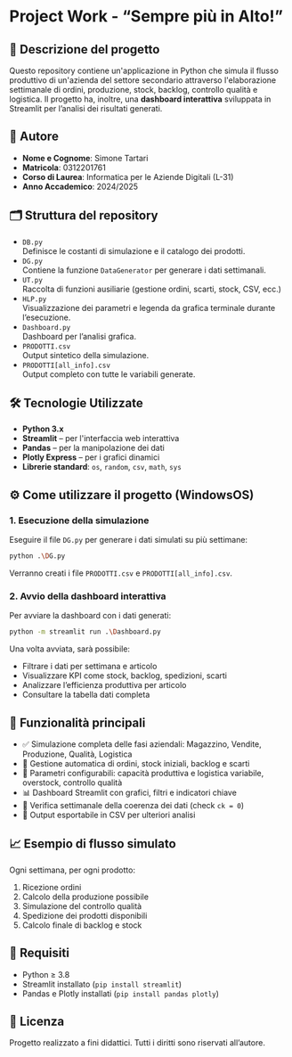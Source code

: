 # Project Work - “Sempre più in Alto!”

## 📌 Descrizione del progetto

Questo repository contiene un'applicazione in Python che simula il flusso produttivo di un'azienda del settore secondario attraverso l'elaborazione settimanale di ordini, produzione, stock, backlog, controllo qualità e logistica. Il progetto ha, inoltre, una **dashboard interattiva** sviluppata in Streamlit per l’analisi dei risultati generati.


## 👤 Autore

- **Nome e Cognome**: Simone Tartari
- **Matricola**: 0312201761
- **Corso di Laurea**: Informatica per le Aziende Digitali (L-31)  
- **Anno Accademico**: 2024/2025

## 🗂️ Struttura del repository

- `DB.py`  
  Definisce le costanti di simulazione e il catalogo dei prodotti.
- `DG.py`  
  Contiene la funzione `DataGenerator` per generare i dati settimanali.
- `UT.py`  
  Raccolta di funzioni ausiliarie (gestione ordini, scarti, stock, CSV, ecc.)
- `HLP.py`  
  Visualizzazione dei parametri e legenda da grafica terminale durante l’esecuzione.
- `Dashboard.py`  
  Dashboard per l’analisi grafica.
- `PRODOTTI.csv`  
  Output sintetico della simulazione.
- `PRODOTTI[all_info].csv`  
  Output completo con tutte le variabili generate.

## 🛠 Tecnologie Utilizzate

- **Python 3.x**
- **Streamlit** – per l'interfaccia web interattiva
- **Pandas** – per la manipolazione dei dati
- **Plotly Express** – per i grafici dinamici
- **Librerie standard**: `os`, `random`, `csv`, `math`, `sys`

## ⚙️ Come utilizzare il progetto (WindowsOS)

### 1. Esecuzione della simulazione
Eseguire il file `DG.py` per generare i dati simulati su più settimane:
```bash
python .\DG.py
```
Verranno creati i file `PRODOTTI.csv` e `PRODOTTI[all_info].csv`.

### 2. Avvio della dashboard interattiva
Per avviare la dashboard con i dati generati:
```bash
python -m streamlit run .\Dashboard.py
```
Una volta avviata, sarà possibile:
- Filtrare i dati per settimana e articolo
- Visualizzare KPI come stock, backlog, spedizioni, scarti
- Analizzare l’efficienza produttiva per articolo
- Consultare la tabella dati completa

## 🔎 Funzionalità principali

- ✅ Simulazione completa delle fasi aziendali: Magazzino, Vendite, Produzione, Qualità, Logistica
- 🧠 Gestione automatica di ordini, stock iniziali, backlog e scarti
- 🔁 Parametri configurabili: capacità produttiva e logistica variabile, overstock, controllo qualità
- 📊 Dashboard Streamlit con grafici, filtri e indicatori chiave
- 🧪 Verifica settimanale della coerenza dei dati (check `ck = 0`)
- 📁 Output esportabile in CSV per ulteriori analisi

## 📈 Esempio di flusso simulato

Ogni settimana, per ogni prodotto:
1. Ricezione ordini
2. Calcolo della produzione possibile
3. Simulazione del controllo qualità
4. Spedizione dei prodotti disponibili
5. Calcolo finale di backlog e stock

## 🧩 Requisiti

- Python ≥ 3.8
- Streamlit installato (`pip install streamlit`)
- Pandas e Plotly installati (`pip install pandas plotly`)

## 📄 Licenza

Progetto realizzato a fini didattici. Tutti i diritti sono riservati all’autore.

